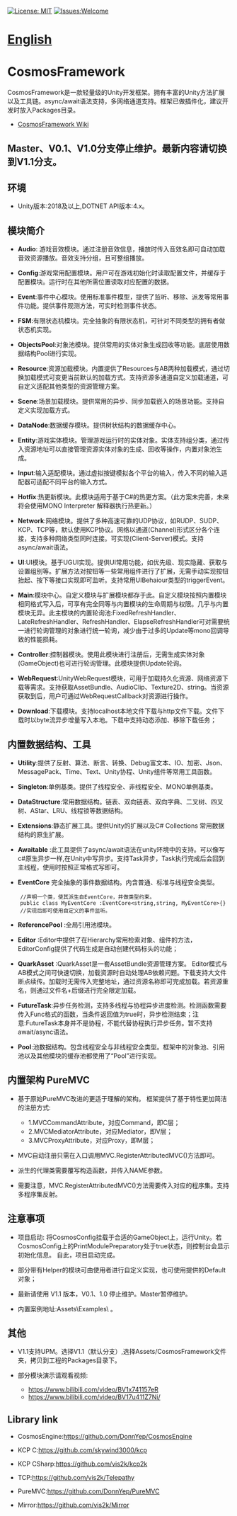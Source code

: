 [![License: MIT](https://img.shields.io/badge/License-MIT-brightgreen.svg)](https://github.com/DonnYep/CosmosFramework/blob/V1.1/LICENSE)
[![Issues:Welcome](https://img.shields.io/badge/Issues-welcome-blue.svg)](https://github.com/DonnYep/CosmosFramework/issues)

# [English](https://github.com/DonnYep/CosmosFramework/blob/V1.1/README.md) 

# CosmosFramework

CosmosFramework是一款轻量级的Unity开发框架。拥有丰富的Unity方法扩展以及工具链。async/await语法支持，多网络通道支持。框架已做插件化，建议开发时放入Packages目录。
* [CosmosFramework Wiki](https://github.com/DonnYep/CosmosFramework/wiki)<br/>

## Master、V0.1、V1.0分支停止维护。最新内容请切换到V1.1分支。

## 环境

- Unity版本:2018及以上,DOTNET API版本:4.x。

## 模块简介

- **Audio**: 游戏音效模块。通过注册音效信息，播放时传入音效名即可自动加载音效资源播放。音效支持分组，且可整组播放。

- **Config**:游戏常用配置模块。用户可在游戏初始化时读取配置文件，并缓存于配置模块。运行时在其他所需位置读取对应配置的数据。

- **Event**:事件中心模块。使用标准事件模型，提供了监听、移除、派发等常用事件功能。提供事件观测方法，可实时检测事件状态。

- **FSM**:有限状态机模块。完全抽象的有限状态机，可针对不同类型的拥有者做状态机实现。

- **ObjectsPool**:对象池模块。提供常用的实体对象生成回收等功能。底层使用数据结构Pool进行实现。

- **Resource**:资源加载模块。内置提供了Resources与AB两种加载模式，通过切换加载模式可变更当前默认的加载方式。支持资源多通道自定义加载通道，可自定义适配其他类型的资源管理方案。

- **Scene**:场景加载模块。提供常用的异步、同步加载嵌入的场景功能。支持自定义实现加载方式。

- **DataNode**:数据缓存模块。提供树状结构的数据缓存中心。

- **Entity**:游戏实体模块。管理游戏运行时的实体对象。实体支持组分类，通过传入资源地址可以直接管理资源实体对象的生成、回收等操作，内置对象池生成。

- **Input**:输入适配模块。通过虚拟按键模拟各个平台的输入，传入不同的输入适配器可适配不同平台的输入方式。

- **Hotfix**:热更新模块。此模块适用于基于C#的热更方案。（此方案未完善，未来将会使用MONO Interpreter 解释器执行热更新。）

- **Network**:网络模块。提供了多种高速可靠的UDP协议，如RUDP、SUDP、KCP、TCP等，默认使用KCP协议。网络以通道(Channel)形式区分各个连接，支持多种网络类型同时连接。可实现(Client-Server)模式。支持async/await语法。

- **UI**:UI模块。基于UGUI实现。提供UI常用功能，如优先级、现实隐藏、获取与设置组别等。扩展方法对按钮等一些常用组件进行了扩展，无需手动实现按钮抬起、按下等接口实现即可监听。支持常用UIBehaiour类型的triggerEvent。

- **Main**:模块中心。自定义模块与扩展模块都存于此。自定义模块按照内置模块相同格式写入后，可享有完全同等与内置模块的生命周期与权限。几乎与内置模块无异。此主模块的内置轮询池:FixedRefreshHandler、LateRefreshHandler、RefreshHandler、ElapseRefreshHandler可对需要统一进行轮询管理的对象进行统一轮询，减少由于过多的Update等mono回调导致的性能损耗。

- **Controller**:控制器模块。使用此模块进行注册后，无需生成实体对象(GameObject)也可进行轮询管理。此模块提供Update轮询。

- **WebRequest**:UnityWebRequest模块，可用于加载持久化资源、网络资源下载等需求。支持获取AssetBundle、AudioClip、Texture2D、string。当资源获取到后，用户可通过WebRequestCallback对资源进行操作。

- **Download**:下载模块。支持localhost本地文件下载与http文件下载。文件下载时以byte流异步增量写入本地。下载中支持动态添加、移除下载任务；

## 内置数据结构、工具

- **Utility**:提供了反射、算法、断言、转换、Debug富文本、IO、加密、Json、MessagePack、Time、Text、Unity协程、Unity组件等常用工具函数。

- **Singleton**:单例基类。提供了线程安全、非线程安全、MONO单例基类。

- **DataStructure**:常用数据结构。链表、双向链表、双向字典、二叉树、四叉树、AStar、LRU、线程锁等数据结构。

- **Extensions**:静态扩展工具。提供Unity的扩展以及C# Collections 常用数据结构的原生扩展。

- **Awaitable** :此工具提供了async/await语法在unity环境中的支持。可以像写c#原生异步一样,在Unity中写异步。支持Task异步，Task执行完成后会回到主线程，使用时按照正常格式写即可。

- **EventCore** 完全抽象的事件数据结构。内含普通、标准与线程安全类型。
```CSharp
    //声明一个类，使其派生自EventCore，并做类型约束。
    public class MyEventCore :EventCore<string,string, MyEventCore>{}
    //实现后即可使用自定义的事件监听。
```
- **ReferencePool** :全局引用池模块。

- **Editor** :Editor中提供了在Hierarchy常用检索对象、组件的方法，EditorConfig提供了代码生成是自动创建代码标头的功能；

- **QuarkAsset** :QuarkAsset是一套AssetBundle资源管理方案。 Editor模式与AB模式之间可快速切换，加载资源时自动处理AB依赖问题。下载支持大文件断点续传。加载时无需传入完整地址，通过资源名称即可完成加载。若资源重名，则通过文件名+后缀进行完全限定加载。

- **FutureTask**:异步任务检测，支持多线程与协程异步进度检测。检测函数需要传入Func<bool>格式的函数，当条件返回值为true时，异步检测结束；注意:FutureTask本身并不是协程，不能代替协程执行异步任务。暂不支持await/async语法。

- **Pool**:池数据结构。包含线程安全与非线程安全类型。框架中的对象池、引用池以及其他模块的缓存池都使用了“Pool”进行实现。
    
## 内置架构 PureMVC

- 基于原始PureMVC改进的更适于理解的架构。
    框架提供了基于特性更加简洁的注册方式:
    - 1.MVCCommandAttribute，对应Command，即C层；
    - 2.MVCMediatorAttribute，对应Mediator，即V层；
    - 3.MVCProxyAttribute，对应Proxy，即M层；
    
- MVC自动注册只需在入口调用MVC.RegisterAttributedMVC()方法即可。

- 派生的代理类需要覆写构造函数，并传入NAME参数。

- 需要注意，MVC.RegisterAttributedMVC()方法需要传入对应的程序集。支持多程序集反射。

## 注意事项

- 项目启动:
    将CosmosConfig挂载于合适的GameObject上，运行Unity。若CosmosConfig上的PrintModulePreparatory处于true状态，则控制台会显示初始化信息。  自此，项目启动完成。
    
- 部分带有Helper的模块可由使用者进行自定义实现，也可使用提供的Default对象；

- 最新请使用 V1.1 版本，V0.1、1.0 停止维护。Master暂停维护。

- 内置案例地址:Assets\Examples\ 。

## 其他

- V1.1支持UPM。选择V1.1（默认分支）,选择Assets/CosmosFramework文件夹，拷贝到工程的Packages目录下。
    
- 部分模块演示请观看视频:
    - https://www.bilibili.com/video/BV1x741157eR
    - https://www.bilibili.com/video/BV17u411Z7Ni/
    
## Library link

- CosmosEngine:https://github.com/DonnYep/CosmosEngine

- KCP C:https://github.com/skywind3000/kcp
    
- KCP CSharp:https://github.com/vis2k/kcp2k
    
- TCP:https://github.com/vis2k/Telepathy

- PureMVC:https://github.com/DonnYep/PureMVC

- Mirror:https://github.com/vis2k/Mirror
